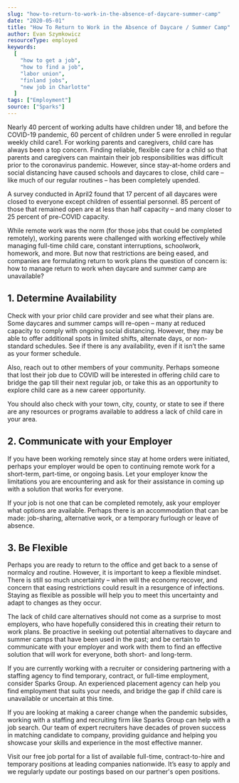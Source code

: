 ```yaml
---
slug: "how-to-return-to-work-in-the-absence-of-daycare-summer-camp"
date: "2020-05-01"
title: "How To Return to Work in the Absence of Daycare / Summer Camp"
author: Evan Szymkowicz
resourceType: employed
keywords:
  [
    "how to get a job",
    "how to find a job",
    "labor union",
    "finland jobs",
    "new job in Charlotte"
  ]
tags: ["Employment"]
source: ["Sparks"]
---
```


Nearly 40 percent of working adults have children under 18, and before the COVID-19 pandemic, 60 percent of children under 5 were enrolled in regular weekly child care1. For working parents and caregivers, child care has always been a top concern. Finding reliable, flexible care for a child so that parents and caregivers can maintain their job responsibilities was difficult prior to the coronavirus pandemic. However, since stay-at-home orders and social distancing have caused schools and daycares to close, child care – like much of our regular routines – has been completely upended.

A survey conducted in April2 found that 17 percent of all daycares were closed to everyone except children of essential personnel. 85 percent of those that remained open are at less than half capacity – and many closer to 25 percent of pre-COVID capacity.

While remote work was the norm (for those jobs that could be completed remotely), working parents were challenged with working effectively while managing full-time child care, constant interruptions, schoolwork, homework, and more. But now that restrictions are being eased, and companies are formulating return to work plans the question of concern is: how to manage return to work when daycare and summer camp are unavailable?

## 1. Determine Availability

Check with your prior child care provider and see what their plans are. Some daycares and summer camps will re-open – many at reduced capacity to comply with ongoing social distancing. However, they may be able to offer additional spots in limited shifts, alternate days, or non-standard schedules. See if there is any availability, even if it isn’t the same as your former schedule.

Also, reach out to other members of your community. Perhaps someone that lost their job due to COVID will be interested in offering child care to bridge the gap till their next regular job, or take this as an opportunity to explore child care as a new career opportunity.

You should also check with your town, city, county, or state to see if there are any resources or programs available to address a lack of child care in your area.


## 2. Communicate with your Employer

If you have been working remotely since stay at home orders were initiated, perhaps your employer would be open to continuing remote work for a short-term, part-time, or ongoing basis. Let your employer know the limitations you are encountering and ask for their assistance in coming up with a solution that works for everyone.

If your job is not one that can be completed remotely, ask your employer what options are available. Perhaps there is an accommodation that can be made: job-sharing, alternative work, or a temporary furlough or leave of absence.

## 3. Be Flexible

Perhaps you are ready to return to the office and get back to a sense of normalcy and routine. However, it is important to keep a flexible mindset. There is still so much uncertainty – when will the economy recover, and concern that easing restrictions could result in a resurgence of infections. Staying as flexible as possible will help you to meet this uncertainty and adapt to changes as they occur.

The lack of child care alternatives should not come as a surprise to most employers, who have hopefully considered this in creating their return to work plans. Be proactive in seeking out potential alternatives to daycare and summer camps that have been used in the past; and be certain to communicate with your employer and work with them to find an effective solution that will work for everyone, both short- and long-term.

If you are currently working with a recruiter or considering partnering with a staffing agency to find temporary, contract, or full-time employment, consider Sparks Group. An experienced placement agency can help you find employment that suits your needs, and bridge the gap if child care is unavailable or uncertain at this time.

If you are looking at making a career change when the pandemic subsides, working with a staffing and recruiting firm like Sparks Group can help with a job search. Our team of expert recruiters have decades of proven success in matching candidate to company, providing guidance and helping you showcase your skills and experience in the most effective manner.

Visit our free job portal for a list of available full-time, contract-to-hire and temporary positions at leading companies nationwide. It’s easy to apply and we regularly update our postings based on our partner's open positions.